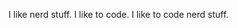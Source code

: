 I like nerd stuff. I like to code. I like to code nerd stuff.

<!---
- 👋 Hi, I’m @danosiersonos
- 👀 I’m interested in ...
- 🌱 I’m currently learning ...
- 💞️ I’m looking to collaborate on ...
- 📫 How to reach me ...
--->

<!---
danosiersonos/danosiersonos is a ✨ special ✨ repository because its `README.md` (this file) appears on your GitHub profile.
You can click the Preview link to take a look at your changes.
--->
